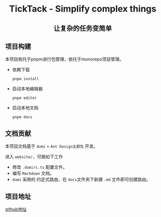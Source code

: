 <br>

<h1 align="center">TickTack - Simplify complex things</h1>

<h2 align="center">
让复杂的任务变简单
</h2>

## 项目构建
本项目依托于pnpm进行包管理，依托于monorepo项目管理。

- 依赖下载
    ```
    pnpm install
    ```
- 启动本地编辑器
    ```
    pnpm editor
    ```
- 启动本地文档
    ```
    pnpm docs
    ```

## 文档贡献

本项目文档基于 `dumi` + `Ant Design主题包` 开发。

进入 `website/`，可做如下工作

* 修改 `.dumirc.ts` 配置文件。
* 编写 `Markdown` 文档。
* `dumi` 采用的 约定式路由，在 `docs`文件夹下新建 `.md` 文件即可创建路由。

## 项目地址

[github地址](https://github.com/Magicalboys/tickTack)
